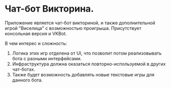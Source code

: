 # Чат-бот Викторина.
Приложение является чат-бот викториной, и также дополнительной игрой "Виселица" с возможностью проигрыша. 
Присутствует консольная версия и VKBot.

В чем интерес и сложность:
  1. Логика этих игр отделена от UI, что позволит потом реализовывать бота с разными интерфейсами.
  2. Инфраструктура должна оказаться повторно-используемой в других чат-ботах.
  3. Также будет возможность добавлять новые текстовые игры для данного бота.
